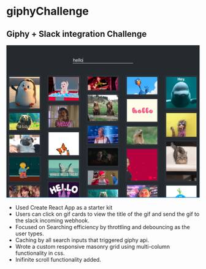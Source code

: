 # giphyChallenge
## Giphy + Slack integration Challenge

![giphychallenge](giphychallenge.png)
* Used Create React App as a starter kit
* Users can click on gif cards to view the title of the gif and send the gif to the slack incoming webhook.
* Focused on Searching efficiency by throttling and debouncing as the user types.
* Caching by all search inputs that triggered giphy api.
* Wrote a custom responsive masonry grid using multi-column functionality in css.
* Inifinite scroll functionality added.

